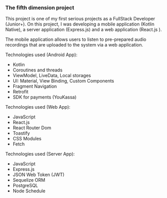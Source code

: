 ### The fifth dimension project
This project is one of my first serious projects as a FullStack Developer (Junior+).
On this project, I was developing a mobile application (Kotlin Native), a server application (Express.js) and a web application (React.js ).

The mobile application allows users to listen to pre-prepared audio recordings that are uploaded to the system via a web application.

Technologies used (Android App):
- Kotlin
- Coroutines and threads
- ViewModel, LiveData, Local storages
- UI: Material, View Binding, Custom Components
- Fragment Navigation
- Retrofit
- SDK for payments (YouKassa)

Technologies used (Web App):
- JavaScript
- React.js
- React Router Dom
- Toastify
- CSS Modules
- Fetch

Technologies used (Server App):
- JavaScript
- Express.js
- JSON Web Token (JWT)
- Sequelize ORM
- PostgreSQL
- Node Schedule

